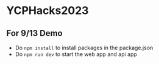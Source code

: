 # YCPHacks2023

## For 9/13 Demo

- Do `npm install` to install packages in the package.json
- Do `npm run dev` to start the web app and api app